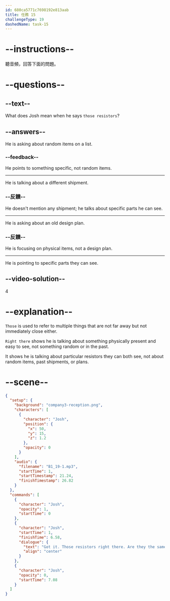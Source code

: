 ```yaml
---
id: 680ca5771c7698192e813aab
title: 任務 15
challengeType: 19
dashedName: task-15
---
```


<!-- (Audio) Josh: Got it. Those resistors right there - are they the same ones you needed last time, or something better? -->

# --instructions--

聽音頻，回答下面的問題。

# --questions--

## --text--

What does Josh mean when he says `those resistors`?

## --answers--

He is asking about random items on a list.

### --feedback--

He points to something specific, not random items.

---

He is talking about a different shipment.

### --反饋--

He doesn't mention any shipment; he talks about specific parts he can see.

---

He is asking about an old design plan.

### --反饋--

He is focusing on physical items, not a design plan.

---

He is pointing to specific parts they can see.

## --video-solution--

4

# --explanation--

`Those` is used to refer to multiple things that are not far away but not immediately close either.

`Right there` shows he is talking about something physically present and easy to see, not something random or in the past.

It shows he is talking about particular resistors they can both see, not about random items, past shipments, or plans.

# --scene--

```json
{
  "setup": {
    "background": "company3-reception.png",
    "characters": [
      {
        "character": "Josh",
        "position": {
          "x": 50,
          "y": 15,
          "z": 1.2
        },
        "opacity": 0
      }
    ],
    "audio": {
      "filename": "B1_19-1.mp3",
      "startTime": 1,
      "startTimestamp": 21.24,
      "finishTimestamp": 26.82
    }
  },
  "commands": [
    {
      "character": "Josh",
      "opacity": 1,
      "startTime": 0
    },
    {
      "character": "Josh",
      "startTime": 1,
      "finishTime": 6.58,
      "dialogue": {
        "text": "Got it. Those resistors right there. Are they the same ones you needed last time or something better?",
        "align": "center"
      }
    },
    {
      "character": "Josh",
      "opacity": 0,
      "startTime": 7.08
    }
  ]
}
```
